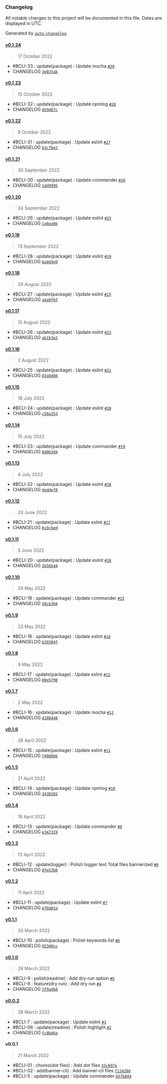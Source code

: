 ### Changelog

All notable changes to this project will be documented in this file. Dates are displayed in UTC.

Generated by [`auto-changelog`](https://github.com/CookPete/auto-changelog).

#### [v0.1.24](https://github.com/borracciaBlu/banner-cli/compare/v0.1.23...v0.1.24)

> 17 October 2022

- #BCLI-33 : update(package) : Update mocha [`#29`](https://github.com/borracciaBlu/banner-cli/pull/29)
- CHANGELOG [`3e025ab`](https://github.com/borracciaBlu/banner-cli/commit/3e025abe2a89076c8e977447601ff42fe0bc6bad)

#### [v0.1.23](https://github.com/borracciaBlu/banner-cli/compare/v0.1.22...v0.1.23)

> 15 October 2022

- #BCLI-32 : update(package) : Update npmlog [`#28`](https://github.com/borracciaBlu/banner-cli/pull/28)
- CHANGELOG [`059d67c`](https://github.com/borracciaBlu/banner-cli/commit/059d67c4cabd8c7dc2f3618aa262eeef0585ff74)

#### [v0.1.22](https://github.com/borracciaBlu/banner-cli/compare/v0.1.21...v0.1.22)

> 9 October 2022

- #BCLI-31 : update(package) : Update eslint [`#27`](https://github.com/borracciaBlu/banner-cli/pull/27)
- CHANGELOG [`b3c7be2`](https://github.com/borracciaBlu/banner-cli/commit/b3c7be2e6c2c91f5bb747f08dad30221aec02bf4)

#### [v0.1.21](https://github.com/borracciaBlu/banner-cli/compare/v0.1.20...v0.1.21)

> 30 September 2022

- #BCLI-30 : update(package) : Update commander [`#26`](https://github.com/borracciaBlu/banner-cli/pull/26)
- CHANGELOG [`1dd9995`](https://github.com/borracciaBlu/banner-cli/commit/1dd9995699106750b660dc993f5c7ed6e9645589)

#### [v0.1.20](https://github.com/borracciaBlu/banner-cli/compare/v0.1.19...v0.1.20)

> 24 September 2022

- #BCLI-29 : update(package) : Update eslint [`#25`](https://github.com/borracciaBlu/banner-cli/pull/25)
- CHANGELOG [`1a0aa6b`](https://github.com/borracciaBlu/banner-cli/commit/1a0aa6bfa07cb3b9e799a87261b8f83098b58cab)

#### [v0.1.19](https://github.com/borracciaBlu/banner-cli/compare/v0.1.18...v0.1.19)

> 13 September 2022

- #BCLI-28 : update(package) : Update eslint [`#24`](https://github.com/borracciaBlu/banner-cli/pull/24)
- CHANGELOG [`ba4d4e9`](https://github.com/borracciaBlu/banner-cli/commit/ba4d4e98d8262279d95676f61944c9e341c06df3)

#### [v0.1.18](https://github.com/borracciaBlu/banner-cli/compare/v0.1.17...v0.1.18)

> 29 August 2022

- #BCLI-27 : update(package) : Update eslint [`#23`](https://github.com/borracciaBlu/banner-cli/pull/23)
- CHANGELOG [`a4a9f6f`](https://github.com/borracciaBlu/banner-cli/commit/a4a9f6f9c64fa07eb9583a6e1997047cde6766b8)

#### [v0.1.17](https://github.com/borracciaBlu/banner-cli/compare/v0.1.16...v0.1.17)

> 15 August 2022

- #BCLI-26 : update(package) : Update eslint [`#22`](https://github.com/borracciaBlu/banner-cli/pull/22)
- CHANGELOG [`ab1b3e2`](https://github.com/borracciaBlu/banner-cli/commit/ab1b3e2c09cd256acce51fb8bf220ac8e6ede814)

#### [v0.1.16](https://github.com/borracciaBlu/banner-cli/compare/v0.1.15...v0.1.16)

> 2 August 2022

- #BCLI-25 : update(package) : Update eslint [`#21`](https://github.com/borracciaBlu/banner-cli/pull/21)
- CHANGELOG [`83a8460`](https://github.com/borracciaBlu/banner-cli/commit/83a84603494112557466594feae0c058c56fad6f)

#### [v0.1.15](https://github.com/borracciaBlu/banner-cli/compare/v0.1.14...v0.1.15)

> 18 July 2022

- #BCLI-24 : update(package) : Update eslint [`#20`](https://github.com/borracciaBlu/banner-cli/pull/20)
- CHANGELOG [`c58a353`](https://github.com/borracciaBlu/banner-cli/commit/c58a3538983a576b21a2656c27bfea59c0b565bb)

#### [v0.1.14](https://github.com/borracciaBlu/banner-cli/compare/v0.1.13...v0.1.14)

> 15 July 2022

- #BCLI-23 : update(package) : Update commander [`#19`](https://github.com/borracciaBlu/banner-cli/pull/19)
- CHANGELOG [`8d0b3d4`](https://github.com/borracciaBlu/banner-cli/commit/8d0b3d432fca9aaa857051627b292904a5b32388)

#### [v0.1.13](https://github.com/borracciaBlu/banner-cli/compare/v0.1.12...v0.1.13)

> 4 July 2022

- #BCLI-22 : update(package) : Update eslint [`#18`](https://github.com/borracciaBlu/banner-cli/pull/18)
- CHANGELOG [`deddef8`](https://github.com/borracciaBlu/banner-cli/commit/deddef8d5ab12a06054313544d6df6af4f1cd8ae)

#### [v0.1.12](https://github.com/borracciaBlu/banner-cli/compare/v0.1.11...v0.1.12)

> 20 June 2022

- #BCLI-21 : update(package) : Update eslint [`#17`](https://github.com/borracciaBlu/banner-cli/pull/17)
- CHANGELOG [`0c0cbed`](https://github.com/borracciaBlu/banner-cli/commit/0c0cbedfbc3289d2c32d3d0aff974efee2a8645f)

#### [v0.1.11](https://github.com/borracciaBlu/banner-cli/compare/v0.1.10...v0.1.11)

> 5 June 2022

- #BCLI-20 : update(package) : Update eslint [`#16`](https://github.com/borracciaBlu/banner-cli/pull/16)
- CHANGELOG [`2b56b44`](https://github.com/borracciaBlu/banner-cli/commit/2b56b449772967a7b5c7ea374bb44086154ec5a0)

#### [v0.1.10](https://github.com/borracciaBlu/banner-cli/compare/v0.1.9...v0.1.10)

> 29 May 2022

- #BCLI-19 : update(package) : Update commander [`#15`](https://github.com/borracciaBlu/banner-cli/pull/15)
- CHANGELOG [`58cb304`](https://github.com/borracciaBlu/banner-cli/commit/58cb3041f6662a05b6cec9c3d894c9de6ce3f07f)

#### [v0.1.9](https://github.com/borracciaBlu/banner-cli/compare/v0.1.8...v0.1.9)

> 23 May 2022

- #BCLI-18 : update(package) : Update eslint [`#14`](https://github.com/borracciaBlu/banner-cli/pull/14)
- CHANGELOG [`b20304f`](https://github.com/borracciaBlu/banner-cli/commit/b20304f3cead7df0d135c7cbff069f6899acc660)

#### [v0.1.8](https://github.com/borracciaBlu/banner-cli/compare/v0.1.7...v0.1.8)

> 9 May 2022

- #BCLI-17 : update(package) : Update eslint [`#13`](https://github.com/borracciaBlu/banner-cli/pull/13)
- CHANGELOG [`00e5f90`](https://github.com/borracciaBlu/banner-cli/commit/00e5f9096960711c35cca3fb5255cd9b4e81b5d6)

#### [v0.1.7](https://github.com/borracciaBlu/banner-cli/compare/v0.1.6...v0.1.7)

> 2 May 2022

- #BCLI-16 : update(package) : Update mocha [`#12`](https://github.com/borracciaBlu/banner-cli/pull/12)
- CHANGELOG [`d108448`](https://github.com/borracciaBlu/banner-cli/commit/d1084480a4d5e20bb627368449e07e00f43c92ff)

#### [v0.1.6](https://github.com/borracciaBlu/banner-cli/compare/v0.1.5...v0.1.6)

> 26 April 2022

- #BCLI-15 : update(package) : Update eslint [`#11`](https://github.com/borracciaBlu/banner-cli/pull/11)
- CHANGELOG [`f4886bb`](https://github.com/borracciaBlu/banner-cli/commit/f4886bba964dcff23af913f2b3ef51e2ceaa1372)

#### [v0.1.5](https://github.com/borracciaBlu/banner-cli/compare/v0.1.4...v0.1.5)

> 21 April 2022

- #BCLI-14 : update(package) : Update npmlog [`#10`](https://github.com/borracciaBlu/banner-cli/pull/10)
- CHANGELOG [`3438282`](https://github.com/borracciaBlu/banner-cli/commit/3438282979426b5afde00f4af59ba0397164ad1a)

#### [v0.1.4](https://github.com/borracciaBlu/banner-cli/compare/v0.1.3...v0.1.4)

> 16 April 2022

- #BCLI-13 : update(package) : Update commander [`#9`](https://github.com/borracciaBlu/banner-cli/pull/9)
- CHANGELOG [`e347319`](https://github.com/borracciaBlu/banner-cli/commit/e347319ce906255ce2fb07dbcd37f9a1f90aebd7)

#### [v0.1.3](https://github.com/borracciaBlu/banner-cli/compare/v0.1.2...v0.1.3)

> 13 April 2022

- #BCLI-12 : update(logger) : Polish logger text Total files bannerized [`#8`](https://github.com/borracciaBlu/banner-cli/pull/8)
- CHANGELOG [`0fe53b8`](https://github.com/borracciaBlu/banner-cli/commit/0fe53b85dfdf57c1b5df3db2ce9a2fdbc88a3272)

#### [v0.1.2](https://github.com/borracciaBlu/banner-cli/compare/v0.1.1...v0.1.2)

> 11 April 2022

- #BCLI-11 : update(package) : Update eslint [`#7`](https://github.com/borracciaBlu/banner-cli/pull/7)
- CHANGELOG [`ef0a01a`](https://github.com/borracciaBlu/banner-cli/commit/ef0a01aa04dfcb739232e7464efda6d50e3d902d)

#### [v0.1.1](https://github.com/borracciaBlu/banner-cli/compare/v0.1.0...v0.1.1)

> 30 March 2022

- #BCLI-10 : polish(package) : Polish keywords list [`#6`](https://github.com/borracciaBlu/banner-cli/pull/6)
- CHANGELOG [`92348cc`](https://github.com/borracciaBlu/banner-cli/commit/92348cc5a1bf042ef72ecef1b2bc0aefec289d99)

#### [v0.1.0](https://github.com/borracciaBlu/banner-cli/compare/v0.0.2...v0.1.0)

> 28 March 2022

- #BCLI-9 : polish(readme) : Add dry-run option [`#5`](https://github.com/borracciaBlu/banner-cli/pull/5)
- #BCLI-8 : feature(dry run) : Add dry run [`#4`](https://github.com/borracciaBlu/banner-cli/pull/4)
- CHANGELOG [`3f9adb8`](https://github.com/borracciaBlu/banner-cli/commit/3f9adb8c73daeb67deb435fb0263ac8595cefa86)

#### [v0.0.2](https://github.com/borracciaBlu/banner-cli/compare/v0.0.1...v0.0.2)

> 28 March 2022

- #BCLI-7 : update(package) : Update eslint [`#3`](https://github.com/borracciaBlu/banner-cli/pull/3)
- #BCLI-06 : update(readme) : Polish highlight [`#2`](https://github.com/borracciaBlu/banner-cli/pull/2)
- CHANGELOG [`fc8b46a`](https://github.com/borracciaBlu/banner-cli/commit/fc8b46a29fb36c0278d7f1405016be8dcd23d04a)

#### v0.0.1

> 21 March 2022

- #BCLI-01 : chores(dot files) : Add dot files [`33c697e`](https://github.com/borracciaBlu/banner-cli/commit/33c697efea3c808f9341a1b6fa7c16725378832d)
- #BCLI-02 : add(banner-cli) : Add banner-cli files [`f12420d`](https://github.com/borracciaBlu/banner-cli/commit/f12420d2d259a0b801807c4e86ae58713b5c191c)
- #BCLI-5 : update(package) : Update commander [`b57b684`](https://github.com/borracciaBlu/banner-cli/commit/b57b684ca1bd555ec9699a1ad7174ef42d4a43cc)
